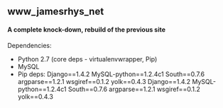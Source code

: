 ## www_jamesrhys_net

#### A complete knock-down, rebuild of the previous site

Dependencies:

* Python 2.7 (core deps - virtualenvwrapper, Pip) 
* MySQL
* Pip deps:
    Django==1.4.2
    MySQL-python==1.2.4c1
    South==0.7.6
    argparse==1.2.1
    wsgiref==0.1.2
    yolk==0.4.3
Django==1.4.2
MySQL-python==1.2.4c1
South==0.7.6
argparse==1.2.1
wsgiref==0.1.2
yolk==0.4.3
